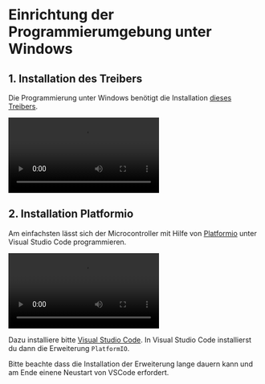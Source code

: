 # Einrichtung der Programmierumgebung unter Windows

## 1. Installation des Treibers
Die Programmierung unter Windows benötigt die Installation [dieses Treibers](https://github.com/digistump/DigistumpArduino/releases/download/1.6.7/Digistump.Drivers.zip).

![Digistump Windows Treiber Installation](../vid/setup_driver.mp4)

## 2. Installation Platformio
Am einfachsten lässt sich der Microcontroller mit Hilfe von [Platformio](https://platformio.org/) unter Visual Studio Code programmieren.

![Visual Studio Code mit Platformio installieren](../vid/setup_vscode_pio.mp4)

Dazu installiere bitte [Visual Studio Code](https://code.visualstudio.com/).
In Visual Studio Code installierst du dann die Erweiterung `PlatformIO`.

Bitte beachte dass die Installation der Erweiterung lange dauern kann und am Ende einene Neustart von VSCode erfordert.